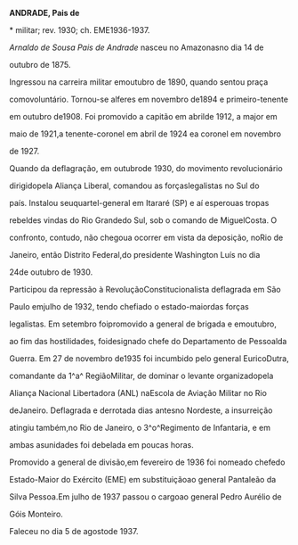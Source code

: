 **ANDRADE, Pais de**



\* militar; rev. 1930; ch. EME1936-1937.



*Arnaldo de Sousa Pais de Andrade* nasceu no Amazonasno dia 14 de

outubro de 1875.



Ingressou na carreira militar emoutubro de 1890, quando sentou praça

comovoluntário. Tornou-se alferes em novembro de1894 e primeiro-tenente

em outubro de1908. Foi promovido a capitão em abrilde 1912, a major em

maio de 1921,a tenente-coronel em abril de 1924 ea coronel em novembro

de 1927.



Quando da deflagração, em outubrode 1930, do movimento revolucionário

dirigidopela Aliança Liberal, comandou as forçaslegalistas no Sul do

país. Instalou seuquartel-general em Itararé (SP) e aí esperouas tropas

rebeldes vindas do Rio Grandedo Sul, sob o comando de MiguelCosta. O

confronto, contudo, não chegoua ocorrer em vista da deposição, noRio de

Janeiro, então Distrito Federal,do presidente Washington Luís no dia

24de outubro de 1930.



Participou da repressão à RevoluçãoConstitucionalista deflagrada em São

Paulo emjulho de 1932, tendo chefiado o estado-maiordas forças

legalistas. Em setembro foipromovido a general de brigada e emoutubro,

ao fim das hostilidades, foidesignado chefe do Departamento de Pessoalda

Guerra. Em 27 de novembro de1935 foi incumbido pelo general EuricoDutra,

comandante da 1^a^ RegiãoMilitar, de dominar o levante organizadopela

Aliança Nacional Libertadora (ANL) naEscola de Aviação Militar no Rio

deJaneiro. Deflagrada e derrotada dias antesno Nordeste, a insurreição

atingiu também,no Rio de Janeiro, o 3^o^Regimento de Infantaria, e em

ambas asunidades foi debelada em poucas horas.



Promovido a general de divisão,em fevereiro de 1936 foi nomeado chefedo

Estado-Maior do Exército (EME) em substituiçãoao general Pantaleão da

Silva Pessoa.Em julho de 1937 passou o cargoao general Pedro Aurélio de

Góis Monteiro.



Faleceu no dia 5 de agostode 1937.



